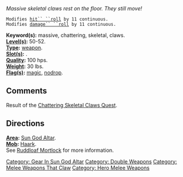 *Massive skeletal claws rest on the floor. They still move!*

`Modifies `[`hit`` ``roll`](Hit_Roll "wikilink")` by 11 continuous.`  
`Modifies `[`damage`` ``roll`](Damage_Roll "wikilink")` by 11 continuous.`

**Keyword(s):** massive, chattering, skeletal, claws.  
**[Level(s)](Object_Level "wikilink"):** 50-52.  
**[Type](:Category:_Object_Types "wikilink"):**
[weapon](:Category:_Melee_Weapons "wikilink").  
**[Slot(s)](Object_Slots "wikilink"):** <wielded>.  
**[Quality](Object_Quality "wikilink"):** 100 hps.  
**[Weight](Object_Weight "wikilink"):** 30 lbs.  
**[Flag(s)](:Category:_Object_Flags "wikilink"):**
[magic](Magic_Flag "wikilink"), [nodrop](NoDrop_Flag "wikilink").  

## Comments

Result of the [Chattering Skeletal Claws
Quest](Chattering_Skeletal_Claws_Quest "wikilink").

## Directions

**[Area](:Category:_Areas "wikilink"):** [Sun God
Altar](:Category:_Sun_God_Altar "wikilink").  
**[Mob](:Category:_Mobs "wikilink"):** [Haark](Haark "wikilink").  
See [Ruddloaf Mortlock](Ruddloaf_Mortlock "wikilink") for more
information.  

[Category: Gear In Sun God
Altar](Category:_Gear_In_Sun_God_Altar "wikilink") [Category: Double
Weapons](Category:_Double_Weapons "wikilink") [Category: Melee Weapons
That Claw](Category:_Melee_Weapons_That_Claw "wikilink") [Category: Hero
Melee Weapons](Category:_Hero_Melee_Weapons "wikilink")
